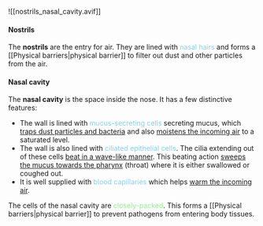 ![[nostrils_nasal_cavity.avif]]

#### Nostrils
The **nostrils** are the entry for air. They are lined with <span style="color: skyblue">nasal hairs</span> and forms a [[Physical barriers|physical barrier]] to filter out dust and other particles from the air.

#### Nasal cavity
The **nasal cavity** is the space inside the nose. It has a few distinctive features:
- The wall is lined with <span style="color: skyblue">mucus-secreting cells</span> secreting mucus, which <u>traps dust particles and bacteria</u> and also <u>moistens the incoming air</u> to a saturated level.
- The wall is also lined with <span style="color: skyblue">ciliated epithelial cells</span>. The cilia extending out of these cells <u>beat in a wave-like manner</u>. This beating action <u>sweeps the mucus towards the pharynx</u> (throat) where it is either swallowed or coughed out.
- It is well supplied with <span style="color: skyblue">blood capillaries</span> which helps <u>warm the incoming air</u>.

The cells of the nasal cavity are <span style="color: lightgreen">closely-packed</span>. This forms a [[Physical barriers|physical barrier]] to prevent pathogens from entering body tissues.
